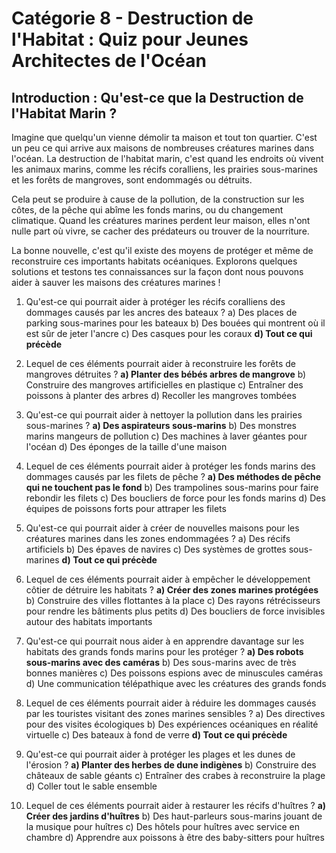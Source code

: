 # Catégorie 8 - Destruction de l'Habitat : Quiz pour Jeunes Architectes de l'Océan

## Introduction : Qu'est-ce que la Destruction de l'Habitat Marin ?

Imagine que quelqu'un vienne démolir ta maison et tout ton quartier. C'est un peu ce qui arrive aux maisons de nombreuses créatures marines dans l'océan. La destruction de l'habitat marin, c'est quand les endroits où vivent les animaux marins, comme les récifs coralliens, les prairies sous-marines et les forêts de mangroves, sont endommagés ou détruits.

Cela peut se produire à cause de la pollution, de la construction sur les côtes, de la pêche qui abîme les fonds marins, ou du changement climatique. Quand les créatures marines perdent leur maison, elles n'ont nulle part où vivre, se cacher des prédateurs ou trouver de la nourriture.

La bonne nouvelle, c'est qu'il existe des moyens de protéger et même de reconstruire ces importants habitats océaniques. Explorons quelques solutions et testons tes connaissances sur la façon dont nous pouvons aider à sauver les maisons des créatures marines !

1. Qu'est-ce qui pourrait aider à protéger les récifs coralliens des dommages causés par les ancres des bateaux ?
   a) Des places de parking sous-marines pour les bateaux
   b) Des bouées qui montrent où il est sûr de jeter l'ancre
   c) Des casques pour les coraux
   **d) Tout ce qui précède**

2. Lequel de ces éléments pourrait aider à reconstruire les forêts de mangroves détruites ?
   **a) Planter des bébés arbres de mangrove**
   b) Construire des mangroves artificielles en plastique
   c) Entraîner des poissons à planter des arbres
   d) Recoller les mangroves tombées

3. Qu'est-ce qui pourrait aider à nettoyer la pollution dans les prairies sous-marines ?
   **a) Des aspirateurs sous-marins**
   b) Des monstres marins mangeurs de pollution
   c) Des machines à laver géantes pour l'océan
   d) Des éponges de la taille d'une maison

4. Lequel de ces éléments pourrait aider à protéger les fonds marins des dommages causés par les filets de pêche ?
   **a) Des méthodes de pêche qui ne touchent pas le fond**
   b) Des trampolines sous-marins pour faire rebondir les filets
   c) Des boucliers de force pour les fonds marins
   d) Des équipes de poissons forts pour attraper les filets

5. Qu'est-ce qui pourrait aider à créer de nouvelles maisons pour les créatures marines dans les zones endommagées ?
   a) Des récifs artificiels
   b) Des épaves de navires
   c) Des systèmes de grottes sous-marines
   **d) Tout ce qui précède**

6. Lequel de ces éléments pourrait aider à empêcher le développement côtier de détruire les habitats ?
   **a) Créer des zones marines protégées**
   b) Construire des villes flottantes à la place
   c) Des rayons rétrécisseurs pour rendre les bâtiments plus petits
   d) Des boucliers de force invisibles autour des habitats importants

7. Qu'est-ce qui pourrait nous aider à en apprendre davantage sur les habitats des grands fonds marins pour les protéger ?
   **a) Des robots sous-marins avec des caméras**
   b) Des sous-marins avec de très bonnes manières
   c) Des poissons espions avec de minuscules caméras
   d) Une communication télépathique avec les créatures des grands fonds

8. Lequel de ces éléments pourrait aider à réduire les dommages causés par les touristes visitant des zones marines sensibles ?
   a) Des directives pour des visites écologiques
   b) Des expériences océaniques en réalité virtuelle
   c) Des bateaux à fond de verre
   **d) Tout ce qui précède**

9. Qu'est-ce qui pourrait aider à protéger les plages et les dunes de l'érosion ?
   **a) Planter des herbes de dune indigènes**
   b) Construire des châteaux de sable géants
   c) Entraîner des crabes à reconstruire la plage
   d) Coller tout le sable ensemble

10. Lequel de ces éléments pourrait aider à restaurer les récifs d'huîtres ?
    **a) Créer des jardins d'huîtres**
    b) Des haut-parleurs sous-marins jouant de la musique pour huîtres
    c) Des hôtels pour huîtres avec service en chambre
    d) Apprendre aux poissons à être des baby-sitters pour huîtres